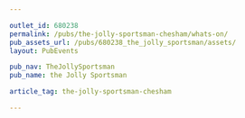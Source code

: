 ```yaml
---

outlet_id: 680238
permalink: /pubs/the-jolly-sportsman-chesham/whats-on/
pub_assets_url: /pubs/680238_the_jolly_sportsman/assets/
layout: PubEvents

pub_nav: TheJollySportsman
pub_name: the Jolly Sportsman

article_tag: the-jolly-sportsman-chesham

---
```



